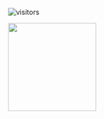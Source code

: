 ![visitors](https://visitor-badge.glitch.me/badge?page_id=page.stephani-sj)


<img height="180em" src="https://github-readme-stats.vercel.app/api?username=Gapur&show_icons=true&hide_border=true&&count_private=true&include_all_commits=true" />

